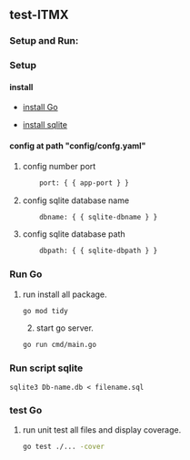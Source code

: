 ## test-ITMX
### Setup and Run:

### Setup

#### install
    
 - [install Go](https://go.dev/doc/install)

- [install sqlite](https://www.sqlite.org/download.html)
#### config at path "config/confg.yaml"
1. config number port 
    ```bash
        port: { { app-port } }
    ```
2. config sqlite  database name 
    ```bash
        dbname: { { sqlite-dbname } }
    ```
1. config sqlite database path 
    ```bash
        dbpath: { { sqlite-dbpath } }
    ```
### Run Go
1. run install all package.

    ```bash
    go mod tidy
    ```

    2. start go server.

    ```bash
    go run cmd/main.go
    ```
### Run script sqlite
    sqlite3 Db-name.db < filename.sql


### test Go
1. run unit test all files and display coverage.
    ```bash
    go test ./... -cover
